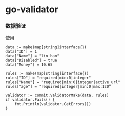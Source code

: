# go-validator

### 数据验证
使用

	data := make(map[string]interface{})
	data["ID"] = 1
	data["Name"] = "lin han"
	data["Disabled"] = true
	data["Money"] = 10.65

	rules := make(map[string]interface{})
	rules["ID"] = "required|min:0|integer"
	rules["Name"] = "required|min:0|integer|active_url"
	rules["age"] = "required|integer|min:0|max:120"

	validator := commit.ValidatorMake(data, rules)
	if validator.Fails() {
		fmt.Println(validator.GetErrors())
	}   
